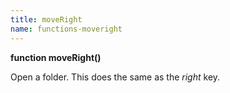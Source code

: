 ```yaml
---
title: moveRight
name: functions-moveright
---
```


**function moveRight()**

Open a folder. This does the same as the *right* key.
